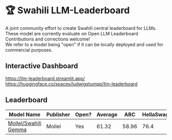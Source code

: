 # 🏆 Swahili LLM-Leaderboard

A joint community effort to create Swahili  central leaderboard for LLMs. These model are currently evaluate on Open LLM Leaderboard Contributions and corrections welcome! <br>
We refer to a model being "open" if it can be locally deployed and used for commercial purposes.

## Interactive Dashboard

https://llm-leaderboard.streamlit.app/ <br>
https://huggingface.co/spaces/ludwigstumpp/llm-leaderboard

## Leaderboard

| Model Name | Publisher| Open? | Average| ARC| HellaSwag| MMLU| TruthfulQA|Winogrande|GSM8K|
| ----------------------------------------------------------------------------------------------------------- | ------------------- | ----- | ------------------------------------------------ | ------------------------------------------------------------------------- | ------------------------------------------------------------------ | --------------------------------------------------------------- | ------------------------------------------------------------------------------- | --------------------------------------------- | --------------------------------------------------------------- |
| [Mollel/Swahili Gemma](https://huggingface.co/Mollel/Swahili_Gemma)| Mollel| Yes|61.32|58.96|76.4 |61.02| 52.1|75.61|43.82|
